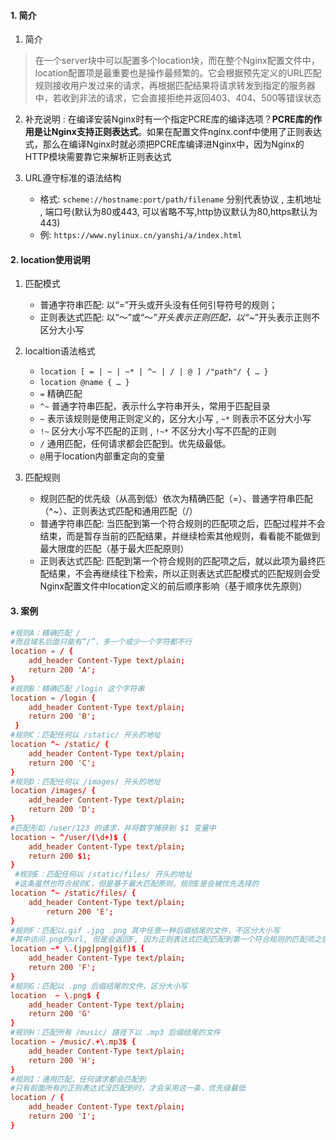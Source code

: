 #### 1. 简介
1. 简介
>在一个server块中可以配置多个location块，而在整个Nginx配置文件中，location配置项是最重要也是操作最频繁的。它会根据预先定义的URL匹配规则接收用户发过来的请求，再根据匹配结果将请求转发到指定的服务器中，若收到非法的请求，它会直接拒绝并返回403、404、500等错误状态

2. 补充说明 : 在编译安装Nginx时有一个指定PCRE库的编译选项？**PCRE库的作用是让Nginx支持正则表达式**。如果在配置文件nginx.conf中使用了正则表达式，那么在编译Nginx时就必须把PCRE库编译进Nginx中，因为Nginx的HTTP模块需要靠它来解析正则表达式

3. URL遵守标准的语法结构
	- 格式: `scheme://hostname:port/path/filename` 分别代表协议 , 主机地址 , 端口号(默认为80或443, 可以省略不写,http协议默认为80,https默认为443)
	- 例: `https://www.nylinux.cn/yanshi/a/index.html`

#### 2. location使用说明
1. 匹配模式
	- 普通字符串匹配: 以“=”开头或开头没有任何引导符号的规则；
	- 正则表达式匹配: 以“～”或“～_”开头表示正则匹配，以“~_”开头表示正则不区分大小写

2. localtion语法格式
	- `location [ = | ~ | ~* | ^~ | / | @ ] /"path"/ { … }`
	- `location @name { … }`
	- `=` 精确匹配
	- `^~` 普通字符串匹配，表示什么字符串开头，常用于匹配目录
	- `~` 表示该规则是使用正则定义的，区分大小写 , `~*` 则表示不区分大小写
	- `!~` 区分大小写不匹配的正则 , `!~*` 不区分大小写不匹配的正则
	- `/` 通用匹配，任何请求都会匹配到。优先级最低。
	- `@`用于location内部重定向的变量

3. 匹配规则
	- 规则匹配的优先级（从高到低）依次为精确匹配（=）、普通字符串匹配（^~）、正则表达式匹配和通用匹配（/）
	- 普通字符串匹配: 当匹配到第一个符合规则的匹配项之后，匹配过程并不会结束，而是暂存当前的匹配结果，并继续检索其他规则，看看能不能做到最大限度的匹配（基于最大匹配原则）
	- 正则表达式匹配: 匹配到第一个符合规则的匹配项之后，就以此项为最终匹配结果，不会再继续往下检索，所以正则表达式匹配模式的匹配规则会受Nginx配置文件中location定义的前后顺序影响（基于顺序优先原则）

#### 3. 案例
```nginx.conf
#规则A：精确匹配 / 
#而且域名后面只能有“/”，多一个或少一个字符都不行
location = / {
    add_header Content-Type text/plain;
    return 200 'A';
}
#规则B：精确匹配 /login 这个字符串
location = /login {
    add_header Content-Type text/plain;
    return 200 'B';
 }
#规则C：匹配任何以 /static/ 开头的地址
location ^~ /static/ {
    add_header Content-Type text/plain;
    return 200 'C';
}
#规则D：匹配任何以 /images/ 开头的地址
location /images/ {
    add_header Content-Type text/plain;
    return 200 'D';
}
#匹配形如 /user/123 的请求，并将数字捕获到 $1 变量中
location ~ ^/user/(\d+)$ {
    add_header Content-Type text/plain;
    return 200 $1;
}
 #规则E：匹配任何以 /static/files/ 开头的地址
 #这条虽然也符合规则C，但是基于最大匹配原则，规则E是会被优先选择的
location ^~ /static/files/ {
	add_header Content-Type text/plain;
        return 200 'E';
}
#规则F：匹配以.gif .jpg .png 其中任意一种后缀结尾的文件，不区分大小写
#其中访问.png的url, 但是会返回F, 因为正则表达式匹配匹配到第一个符合规则的匹配项之后，就以此项为最终匹配结果
location ~* \.(jpg|png|gif)$ {
    add_header Content-Type text/plain;
​    return 200 'F';
}
#规则G：匹配以 .png 后缀结尾的文件，区分大小写
location  ~ \.png$ {
    add_header Content-Type text/plain;
    return 200 'G'
}
#规则H：匹配所有 /music/ 路径下以 .mp3 后缀结尾的文件
location ~ /music/.+\.mp3$ {
	​add_header Content-Type text/plain;
	return 200 'H';
}
#规则I：通用匹配，任何请求都会匹配到
#只有前面所有的正则表达式没匹配到时，才会采用这一条，优先级最低
location / {
    add_header Content-Type text/plain;
    return 200 'I';
}
```